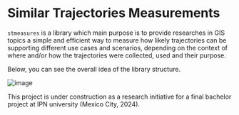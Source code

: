# Similar Trajectories Measurements

`stmeasures` is a library which main purpose is to provide researches in GIS
topics a simple and efficient way to measure how likely trajectories can be
supporting different use cases and scenarios, depending on the context of
where and/or how the trajectories were collected, used and their purpose.

Below, you can see the overall idea of the library structure.

![image](https://github.com/user-attachments/assets/cff1f913-684e-4fdb-9ca1-68eb275b6594)

This project is under construction as a research initiative for a final
bachelor project at IPN university (Mexico City, 2024).
